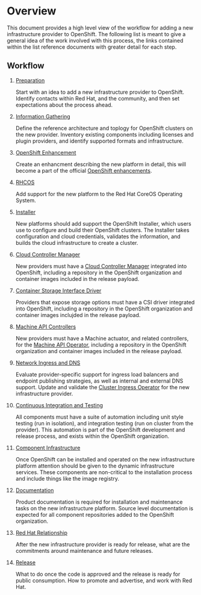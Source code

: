 # Overview

This document provides a high level view of the workflow for adding a new
infrastructure provider to OpenShift. The following list is meant to give
a general idea of the work involved with this process, the links contained
within the list reference documents with greater detail for each step.

## Workflow

1. [Preparation](/preparation)

    Start with an idea to add a new infrastructure provider to OpenShift.
    Identify contacts within Red Hat, and the community, and then set
    expectations about the process ahead.

1. [Information Gathering](/information-gathering)

    Define the reference architecture and toplogy for OpenShift clusters
    on the new provider. Inventory existing components including licenses
    and plugin providers, and identify supported formats and infrastructure.

1. [OpenShift Enhancement](/openshift-enhancement)

    Create an enhancment describing the new platform in detail, this will
    become a part of the official
    [OpenShift enhancements](https://github.com/openshift/enhancements).

1. [RHCOS](/rhcos)

    Add support for the new platform to the Red Hat CoreOS Operating System.

1. [Installer](/installer)

    New platforms should add support the OpenShift Installer, which users
    use to configure and build their OpenShift clusters. The Installer takes
    configuration and cloud credentials, validates the information, and builds
    the cloud infrastructure to create a cluster.


1. [Cloud Controller Manager](/cloud-controller-manager)

    New providers must have a
    [Cloud Controller Manager](https://kubernetes.io/docs/concepts/architecture/cloud-controller/)
    integrated into OpenShift, including a repository in the OpenShift
    organization and container images included in the release payload.

1. [Container Storage Interface Driver](/container-storage-interface-driver)

    Providers that expose storage options must have a CSI driver integrated into
    OpenShift, including a repository in the OpenShift organization and container
    images inclujded in the release payload.

1. [Machine API Controllers](/machine-api-controllers)

    New providers must have a Machine actuator, and related controllers, for
    the [Machine API Operator](https://github.com/openshift/machine-api-operator),
    including a repository in the OpenShift organization and container images
    included in the release payload.

1. [Network Ingress and DNS](/network-ingress-dns)

    Evaluate provider-specific support for ingress load balancers and endpoint
    publishing strategies, as well as internal and external DNS support.
    Update and validate the
    [Cluster Ingress Operator](https://github.com/openshift/cluster-ingress-operator)
    for the new infrastructure provider.

1. [Continuous Integration and Testing](/continuous-integration-and-testing)

    All components must have a suite of automation including unit style testing
    (run in isolation), and integration testing (run on cluster from the
    provider). This automation is part of the OpenShift development and release
    process, and exists within the OpenShift organization.

1. [Component Infrastructure](/component-infrastructure)

    Once OpenShift can be installed and operated on the new infrastructure
    platform attention should be given to the dynamic infrastructure services.
    These components are non-critical to the installation process and include
    things like the image registry.

1. [Documentation](/documentation)

    Product documentation is required for installation and maintenance tasks
    on the new infrastructure platform. Source level documentation is expected
    for all component repositories added to the OpenShift organization.

1. [Red Hat Relationship](/red-hat-relationship)

    After the new infrastructure provider is ready for release, what are the
    commitments around maintenance and future releases.

1. [Release](/release)

    What to do once the code is approved and the release is ready for public
    consumption. How to promote and advertise, and work with Red Hat.
